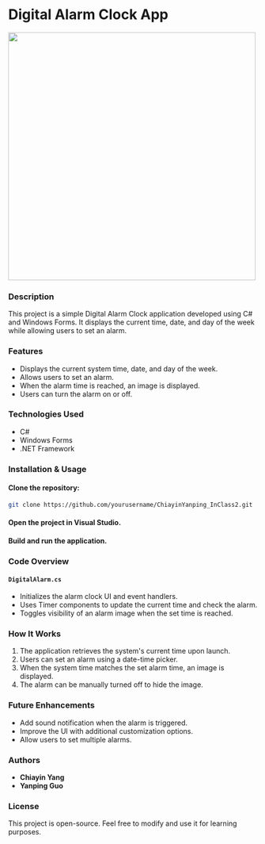 # Digital Alarm Clock App
<img src="https://github.com/user-attachments/assets/e346e835-4d59-40bb-a291-46be811fe47b" width="500" />

### Description

This project is a simple Digital Alarm Clock application developed using C# and Windows Forms. It displays the current time, date, and day of the week while allowing users to set an alarm.

### Features

- Displays the current system time, date, and day of the week.
- Allows users to set an alarm.
- When the alarm time is reached, an image is displayed.
- Users can turn the alarm on or off.

### Technologies Used

- C#
- Windows Forms
- .NET Framework

### Installation & Usage

#### Clone the repository:
```sh
git clone https://github.com/yourusername/ChiayinYanping_InClass2.git
```

#### Open the project in Visual Studio.
#### Build and run the application.

### Code Overview

#### `DigitalAlarm.cs`
- Initializes the alarm clock UI and event handlers.
- Uses Timer components to update the current time and check the alarm.
- Toggles visibility of an alarm image when the set time is reached.

### How It Works

1. The application retrieves the system's current time upon launch.
2. Users can set an alarm using a date-time picker.
3. When the system time matches the set alarm time, an image is displayed.
4. The alarm can be manually turned off to hide the image.

### Future Enhancements

- Add sound notification when the alarm is triggered.
- Improve the UI with additional customization options.
- Allow users to set multiple alarms.

### Authors

- **Chiayin Yang**
- **Yanping Guo**

### License

This project is open-source. Feel free to modify and use it for learning purposes.
